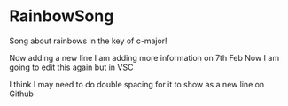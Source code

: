 # RainbowSong

Song about rainbows in the key of c-major!

Now adding a new line
I am adding more information on 7th Feb 
Now I am going to edit this again but in VSC

I think I may need to do double spacing for it to show as a new line on Github



    